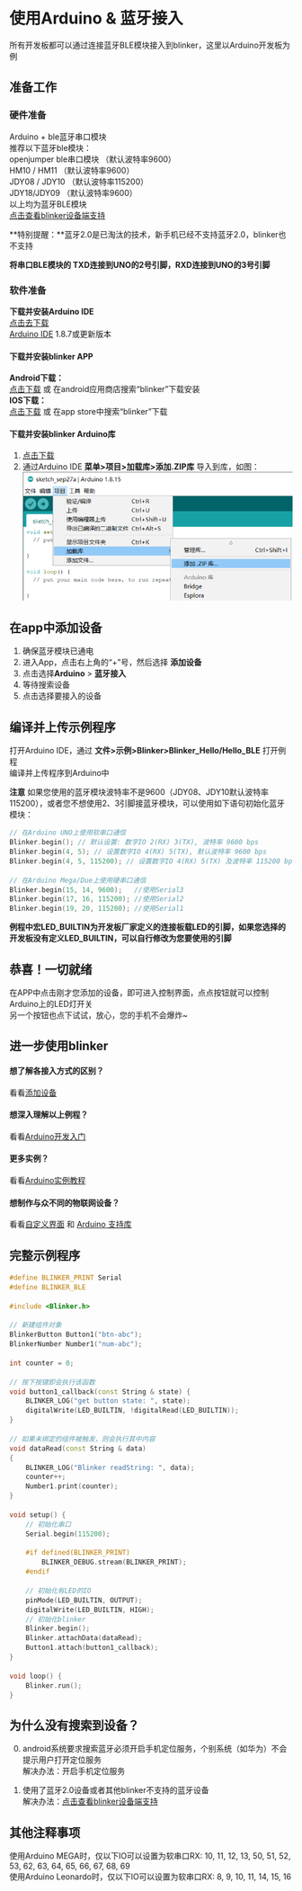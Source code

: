 # 使用Arduino & 蓝牙接入  
所有开发板都可以通过连接蓝牙BLE模块接入到blinker，这里以Arduino开发板为例  

## 准备工作  
### 硬件准备  
Arduino + ble蓝牙串口模块  
推荐以下蓝牙ble模块：  
openjumper ble串口模块 （默认波特率9600）  
HM10 / HM11 （默认波特率9600）  
JDY08 / JDY10 （默认波特率115200）  
JDY18/JDY09 （默认波特率9600）  
以上均为蓝牙BLE模块  
[点击查看blinker设备端支持](https://diandeng.tech/doc/device-support)  

**特别提醒：**蓝牙2.0是已淘汰的技术，新手机已经不支持蓝牙2.0，blinker也不支持  

**将串口BLE模块的 TXD连接到UNO的2号引脚，RXD连接到UNO的3号引脚**  

### 软件准备  
**下载并安装Arduino IDE**  
[点击去下载](https://arduino.me/download)  
[Arduino IDE](https://arduino.me/download) 1.8.7或更新版本  
#### 下载并安装blinker APP  
**Android下载：**  
[点击下载](https://github.com/blinker-iot/app-release/releases) 或 在android应用商店搜索“blinker”下载安装  
**IOS下载：**  
[点击下载](https://itunes.apple.com/cn/app/id1357907814) 或 在app store中搜索“blinker”下载  

#### 下载并安装blinker Arduino库  
1. [点击下载](https://diandeng.tech/dev)  
2. 通过Arduino IDE **菜单>项目>加载库>添加.ZIP库** 导入到库，如图：  
![](../img/001/import-lib.png)

## 在app中添加设备  
1. 确保蓝牙模块已通电  
2. 进入App，点击右上角的“+”号，然后选择 **添加设备**  
3. 点击选择**Arduino** > **蓝牙接入**  
4. 等待搜索设备  
5. 点击选择要接入的设备  
  
## 编译并上传示例程序 
打开Arduino IDE，通过 **文件>示例>Blinker>Blinker_Hello/Hello_BLE** 打开例程  
编译并上传程序到Arduino中  

**注意** 如果您使用的蓝牙模块波特率不是9600（JDY08、JDY10默认波特率115200），或者您不想使用2、3引脚接蓝牙模块，可以使用如下语句初始化蓝牙模块：  
```cpp
// 在Arduino UNO上使用软串口通信
Blinker.begin(); // 默认设置: 数字IO 2(RX) 3(TX), 波特率 9600 bps  
Blinker.begin(4, 5); // 设置数字IO 4(RX) 5(TX), 默认波特率 9600 bps  
Blinker.begin(4, 5, 115200); // 设置数字IO 4(RX) 5(TX) 及波特率 115200 bps  

// 在Arduino Mega/Due上使用硬串口通信
Blinker.begin(15, 14, 9600);   //使用Serial3  
Blinker.begin(17, 16, 115200); //使用Serial2  
Blinker.begin(19, 20, 115200); //使用Serial1  
```
**例程中宏LED_BUILTIN为开发板厂家定义的连接板载LED的引脚，如果您选择的开发板没有定义LED_BUILTIN，可以自行修改为您要使用的引脚**  

## 恭喜！一切就绪  
在APP中点击刚才您添加的设备，即可进入控制界面，点点按钮就可以控制Arduino上的LED灯开关  
另一个按钮也点下试试，放心，您的手机不会爆炸~  

## 进一步使用blinker
#### 想了解各接入方式的区别？  
看看[添加设备](?file=002-开发入门/001-添加设备 "添加设备")  
#### 想深入理解以上例程？  
看看[Arduino开发入门](?file=002-开发入门/002-Arduino开发入门 "Arduino开发入门")  
#### 更多实例？
看看[Arduino实例教程](https://diandeng.tech/doc/arduino-course)  
#### 想制作与众不同的物联网设备？  
看看[自定义界面](?file=005-App使用/02-自定义布局 "自定义布局") 和 [Arduino 支持库](https://diandeng.tech/doc/arduino-support "Arduino支持")  

## 完整示例程序
```cpp
#define BLINKER_PRINT Serial
#define BLINKER_BLE

#include <Blinker.h>

// 新建组件对象
BlinkerButton Button1("btn-abc");
BlinkerNumber Number1("num-abc");

int counter = 0;

// 按下按键即会执行该函数
void button1_callback(const String & state) {
    BLINKER_LOG("get button state: ", state);
    digitalWrite(LED_BUILTIN, !digitalRead(LED_BUILTIN));
}

// 如果未绑定的组件被触发，则会执行其中内容
void dataRead(const String & data)
{
    BLINKER_LOG("Blinker readString: ", data);
    counter++;
    Number1.print(counter);
}

void setup() {
    // 初始化串口
    Serial.begin(115200);

    #if defined(BLINKER_PRINT)
        BLINKER_DEBUG.stream(BLINKER_PRINT);
    #endif
    
    // 初始化有LED的IO
    pinMode(LED_BUILTIN, OUTPUT);
    digitalWrite(LED_BUILTIN, HIGH);
    // 初始化blinker
    Blinker.begin();
    Blinker.attachData(dataRead);
    Button1.attach(button1_callback);
}

void loop() {
    Blinker.run();
}
```

## 为什么没有搜索到设备？  
0. android系统要求搜索蓝牙必须开启手机定位服务，个别系统（如华为）不会提示用户打开定位服务  
解决办法：开启手机定位服务  

1. 使用了蓝牙2.0设备或者其他blinker不支持的蓝牙设备  
解决办法：[点击查看blinker设备端支持](https://diandeng.tech/doc/device-support)  

## 其他注释事项  
使用Arduino MEGA时，仅以下IO可以设置为软串口RX: 10, 11, 12, 13, 50, 51, 52, 53, 62, 63, 64, 65, 66, 67, 68, 69  
使用Arduino Leonardo时，仅以下IO可以设置为软串口RX: 8, 9, 10, 11, 14, 15, 16  

